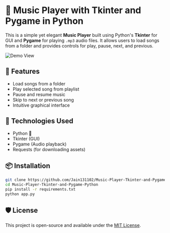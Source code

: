 # 🎵 Music Player with Tkinter and Pygame in Python

This is a simple yet elegant **Music Player** built using Python's **Tkinter** for GUI and **Pygame** for playing `.mp3` audio files. It allows users to load songs from a folder and provides controls for play, pause, next, and previous.

![Demo View](https://media.geeksforgeeks.org/wp-content/uploads/20240610154009/Music-Player-with-Tkinter-and-Pygame-in-Python.png)

## 🚀 Features

- Load songs from a folder
- Play selected song from playlist
- Pause and resume music
- Skip to next or previous song
- Intuitive graphical interface

## 🧰 Technologies Used

- Python 🐍
- Tkinter (GUI)
- Pygame (Audio playback)
- Requests (for downloading assets)

## 📦 Installation

```bash
git clone https://github.com/Jain131102/Music-Player-Tkinter-and-Pygame-Python.git
cd Music-Player-Tkinter-and-Pygame-Python
pip install -r requirements.txt
python app.py
```

## 🛡 License

This project is open-source and available under the [MIT License](https://opensource.org/licenses/MIT).
